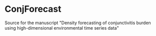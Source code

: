 # ConjForecast
Source for the manuscript "Density forecasting of conjunctivitis burden using high-dimensional environmental time series data"
